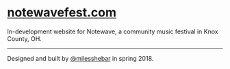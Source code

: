 # [notewavefest.com](http://notewavefest.com)

In-development website for Notewave, a community music festival in Knox County, OH.

---
Designed and built by [@milesshebar](https://github.com/milesshebar) in spring 2018.
